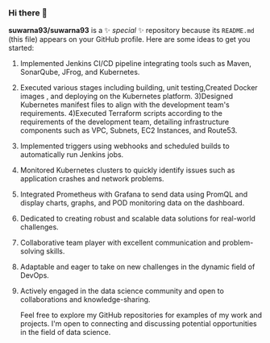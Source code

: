 ### Hi there 👋
**suwarna93/suwarna93** is a ✨ _special_ ✨ repository because its `README.md` (this file) appears on your GitHub profile.
Here are some ideas to get you started: 


1) Implemented Jenkins CI/CD pipeline integrating tools such as
Maven, SonarQube, JFrog, and Kubernetes.
2) Executed various stages including building, unit testing,Created Docker images , and deploying on the Kubernetes
platform.
3)Designed Kubernetes manifest files to align with the development team's requirements.
4)Executed Terraform scripts according to the requirements of the development team, detailing infrastructure components such as VPC, Subnets, EC2 Instances, and Route53.
5) Implemented triggers using webhooks and scheduled builds to
   automatically run Jenkins jobs.
6)  Monitored Kubernetes clusters to quickly identify issues such as application crashes and network problems.
7) Integrated Prometheus with Grafana to send data using PromQL and display charts, graphs, and POD monitoring data on the dashboard.
8) Dedicated to creating robust and scalable data solutions for real-world challenges.
9) Collaborative team player with excellent communication and problem-solving skills.

10) Adaptable and eager to take on new challenges in the dynamic field of DevOps.
11) Actively engaged in the data science community and open to collaborations and knowledge-sharing.

       Feel free to explore my GitHub repositories for examples of my work and projects. I'm open to connecting and discussing potential opportunities in the field of data science.


